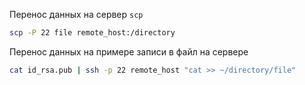 Перенос данных на сервер `scp`
```bash
scp -P 22 file remote_host:/directory
```

Перенос данных на примере записи в файл на сервере
```bash
cat id_rsa.pub | ssh -p 22 remote_host "cat >> ~/directory/file"
```